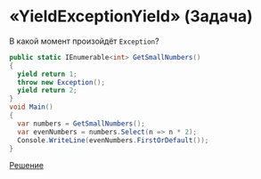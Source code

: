 # «YieldExceptionYield» (Задача)

В какой момент произойдёт `Exception`?

```cs
public static IEnumerable<int> GetSmallNumbers()
{
  yield return 1;
  throw new Exception();
  yield return 2;
}
void Main()
{
  var numbers = GetSmallNumbers();
  var evenNumbers = numbers.Select(n => n * 2);
  Console.WriteLine(evenNumbers.FirstOrDefault());
}
```

[Решение](./YieldExceptionYield-S.md)